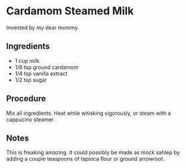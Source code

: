 # Cardamom Steamed Milk

Invented by my dear mommy.

## Ingredients

- 1 cup milk
- 1/8 tsp ground cardamom
- 1/4 tsp vanilla extract
- 1/2 tsp sugar

## Procedure

Mix all ingredients. Heat while whisking vigorously, or steam with a cappucino steamer.

## Notes

This is freaking amazing. It could possibly be made as mock sahlep by adding a couple teaspoons of tapioca flour or ground arrowroot.
